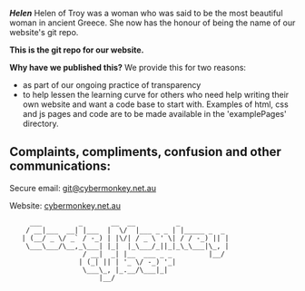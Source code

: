 ***Helen***
Helen of Troy was a woman who was said to be the most beautiful woman in ancient Greece. She now has the honour of being the name of our website's git repo.


**This is the git repo for our website.**

**Why have we published this?**
We provide this for two reasons:
- as part of our ongoing practice of transparency
- to help lessen the learning curve for others who need help writing their own website and want a code base to start with. Examples of html, css and js pages and code are to be made available in the 'examplePages' directory.


## Complaints, compliments, confusion and other communications:

Secure email: [git@cybermonkey.net.au](mailto:git@cybermonkey.net.au)  

Website: [cybermonkey.net.au](https://cybermonkey.net.au)

```
     ___         _       __  __          _
    / __|___  __| |___  |  \/  |___ _ _ | |_____ _  _
   | (__/ _ \/ _` / -_) | |\/| / _ \ ' \| / / -_) || |
    \___\___/\__,_\___| |_|  |_\___/_||_|_\_\___|\_, |
                  / __|  _| |__  ___ _ _         |__/
                 | (_| || | '_ \/ -_) '_|
                  \___\_, |_.__/\___|_|
                      |__/
```
